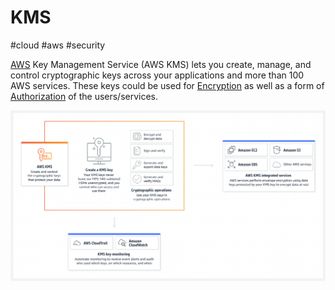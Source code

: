 # KMS
#cloud #aws #security 

[AWS](Cloud%20Computing/AWS/AWS.md) Key Management Service (AWS KMS) lets you create, manage, and control cryptographic keys across your applications and more than 100 AWS services. These keys could be used for [Encryption](Cyber%20Security/Encryption.md) as well as a form of [Authorization](Cyber%20Security/Cloud%20Security/Authorization.md) of the users/services. 



![Pasted image 20230103145238](Microservice%20Architecture/Attachments/Pasted%20image%2020230103145238.png)